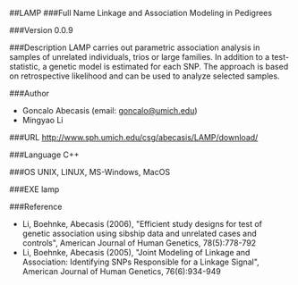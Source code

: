 ##LAMP
###Full Name
Linkage and Association Modeling in Pedigrees

###Version
0.0.9

###Description
LAMP carries out parametric association analysis in samples of unrelated individuals, trios or large families. In addition to a test-statistic, a genetic model is estimated for each SNP. The approach is based on retrospective likelihood and can be used to analyze selected samples.

###Author
* Goncalo Abecasis (email: goncalo@umich.edu)
* Mingyao Li

###URL
http://www.sph.umich.edu/csg/abecasis/LAMP/download/

###Language
C++

###OS
UNIX, LINUX, MS-Windows, MacOS

###EXE
lamp

###Reference
* Li, Boehnke, Abecasis (2006), "Efficient study designs for test of genetic association using sibship data and unrelated cases and controls", American Journal of Human Genetics, 78(5):778-792
* Li, Boehnke, Abecasis (2005), "Joint Modeling of Linkage and Association: Identifying SNPs Responsible for a Linkage Signal", American Journal of Human Genetics, 76(6):934-949



